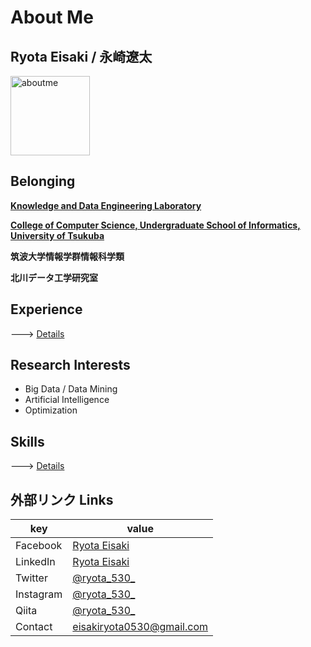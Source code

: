 # About Me

## Ryota Eisaki / 永崎遼太

<img width="127" alt="aboutme" src="https://user-images.githubusercontent.com/39875637/97383894-f75ae600-1911-11eb-852e-b3016eb7349a.jpeg">


## Belonging

[**Knowledge and Data Engineering Laboratory**](http://kde.cs.tsukuba.ac.jp/)

[**College of Computer Science, Undergraduate School of Informatics, University of Tsukuba**
](https://www.coins.tsukuba.ac.jp/en/)

**筑波大学情報学群情報科学類**  

**北川データ工学研究室**

## Experience
---> [Details](https://github.com/RyotaEisaki/about_me/blob/master/Career.md)

## Research Interests

- Big Data / Data Mining
- Artificial Intelligence 
- Optimization

## Skills

---> [Details](https://github.com/RyotaEisaki/about_me/blob/master/Skills.md)

## 外部リンク Links
|key|value|
|---|---|
|Facebook|[Ryota Eisaki](https://www.facebook.com/ryotaeisaki)|
|LinkedIn|[Ryota Eisaki](https://www.linkedin.com/in/eisakiryota)|
|Twitter|[@ryota_530_](https://twitter.com/ryota_530_)|
|Instagram|[@ryota_530_](https://instagram.com/ryota_530_)|
|Qiita|[@ryota_530_](https://qiita.com/ryota_530_)|
|Contact|eisakiryota0530@gmail.com|

